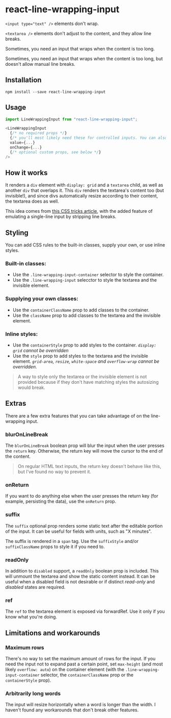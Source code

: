 # react-line-wrapping-input

`<input type="text" />` elements don't wrap.

`<textarea />` elements don't adjust to the content, and they allow line breaks.

Sometimes, you need an input that wraps when the content is too long.

Sometimes, you need an input that wraps when the content is too long, but doesn't allow manual line breaks.

## Installation

```
npm install --save react-line-wrapping-input
```

## Usage

```js
import LineWrappingInput from "react-line-wrapping-input";
```

```js
<LineWrappingInput
  {/* no required props */}
  {/* you'll most likely need these for controlled inputs. You can also use onBlur and any other textarea props */}
  value={...}
  onChange={...}
  {/* optional custom props, see below */}
/>
```

## How it works

It renders a `div` element with `display: grid` and a `textarea` child, as well as another `div` that overlaps it. This `div` renders the textarea's content too (but invisible!), and since divs automatically resize according to their content, the textarea does as well.

This idea comes from [this CSS tricks article](https://css-tricks.com/the-cleanest-trick-for-autogrowing-textareas/), with the added feature of emulating a single-line input by stripping line breaks.

## Styling

You can add CSS rules to the built-in classes, supply your own, or use inline styles.

### Built-in classes:

- Use the `.line-wrapping-input-container` selector to style the container.
- Use the `.line-wrapping-input` selecctor to style the textarea and the invisible element.

### Supplying your own classes:

- Use the `containerClassName` prop to add classes to the container.
- Use the `className` prop to add classes to the textarea and the invisible element.

### Inline styles:

- Use the `containerStyle` prop to add styles to the container. _`display: grid` cannot be overridden_
- Use the `style` prop to add styles to the textarea and the invisible element. _`grid-area`, `resize`, `white-space` and `overflow-wrap` cannot be overridden._

> A way to style only the textarea or the invisible element is not provided because if they don't have matching styles the autosizing would break.

## Extras

There are a few extra features that you can take advantage of on the line-wrapping input.

### blurOnLineBreak

The `blurOnLineBreak` boolean prop will blur the input when the user presses the `return` key. Otherwise, the return key will move the cursor to the end of the content.

> On regular HTML text inputs, the return key doesn't behave like this, but I've found no way to prevent it.

### onReturn

If you want to do anything else when the user presses the return key (for example, persisting the data), use the `onReturn` prop.

### suffix

The `suffix` optional prop renders some static text after the editable portion of the input. It can be useful for fields with units, such as "X minutes".

The suffix is rendered in a `span` tag. Use the `suffixStyle` and/or `suffixClassName` props to style it if you need to.

### readOnly

In addition to `disabled` support, a `readOnly` boolean prop is included. This will unmount the textarea and show the static content instead. It can be useful when a disabled field is not desirable or if distinct _read-only_ and _disabled_ states are required.

### ref

The `ref` to the textarea element is exposed via forwardRef. Use it only if you know what you're doing.

## Limitations and workarounds

### Maximum rows

There's no way to set the maximum amount of rows for the input. If you need the input not to expand past a certain point, set `max-height` (and most likely `overflow: auto`) on the container element (with the `.line-wrapping-input-container` selector, the `containerClassName` prop or the `containerStyle` prop).

### Arbitrarily long words

The input will resize horizontally when a word is longer than the width. I haven't found any workarounds that don't break other features.
